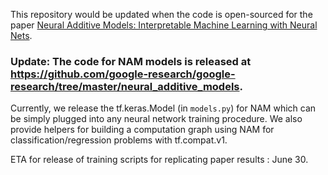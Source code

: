 This repository would be updated when the code is open-sourced for the paper 
[Neural Additive Models: Interpretable Machine Learning with Neural Nets](https://arxiv.org/abs/2004.13912).

### Update: The code for NAM models is released at https://github.com/google-research/google-research/tree/master/neural_additive_models. 

Currently, we release the tf.keras.Model (in `models.py`) for NAM which can be simply plugged into any neural network training procedure. We also provide helpers for building a computation graph using NAM for classification/regression problems with tf.compat.v1.

ETA for release of training scripts for replicating paper results : June 30.

